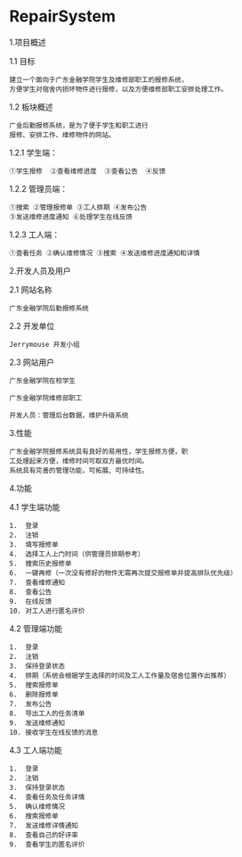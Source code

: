 # RepairSystem

1.项目概述

1.1	目标

    建立一个面向于广东金融学院学生及维修部职工的报修系统，
    方便学生对宿舍内损坏物件进行报修，以及方便维修部职工安排处理工作。

1.2	板块概述

    广金后勤报修系统，是为了便于学生和职工进行
    报修、安排工作、维修物件的网站。

1.2.1   学生端：

    ①学生报修  ②查看维修进度  ③查看公告  ④反馈

1.2.2   管理员端：

    ①搜索 ②管理报修单 ③工人排期 ④发布公告
    ⑤发送维修进度通知 ⑥处理学生在线反馈

1.2.3   工人端：

    ①查看任务 ②确认维修情况 ③搜索 ④发送维修进度通知和详情

2.开发人员及用户

2.1	网站名称

 	广东金融学院后勤报修系统

2.2	开发单位

    Jerrymouse 开发小组

2.3	网站用户

    广东金融学院在校学生
 	
    广东金融学院维修部职工
 	
 	开发人员：管理后台数据，维护升级系统

3.性能

    广东金融学院报修系统具有良好的易用性，学生报修方便，职
    工处理起来方便，维修时间可取双方最优时间。
    系统具有完善的管理功能，可拓展、可持续性。

4.功能

4.1	学生端功能

    1.	登录
    2.	注销
    3.	填写报修单
    4.	选择工人上门时间（供管理员排期参考）
    5.	搜索历史报修单
    6.	一键再修（一次没有修好的物件无需再次提交报修单并提高排队优先级）
    7.	查看维修通知
    8.	查看公告
    9.	在线反馈
    10.	对工人进行匿名评价

4.2	管理端功能

    1.	登录
    2.	注销
    3.	保持登录状态
    4.	排期（系统会根据学生选择的时间及工人工作量及宿舍位置作出推荐）
    5.	搜索报修单
    6.	删除报修单
    7.	发布公告
    8.	导出工人的任务清单
    9.	发送维修通知
    10.	接收学生在线反馈的消息

4.3	工人端功能

    1.	登录
    2.	注销
    3.	保持登录状态
    4.	查看任务及任务详情
    5.	确认维修情况
    6.	搜索报修单
    7.	发送维修详情通知
    8.	查看自己的好评率
    9.	查看学生的匿名评价

